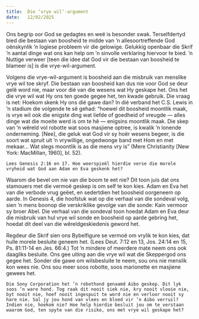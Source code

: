 ```yaml
---
title:  Die ‘vrye wil’-argument
date:   12/02/2025
---
```


Ons begrip oor God se gedagtes en weë is besonder swak. Terselfdertyd bied die bestaan van boosheid te midde van ’n allesoortreffende God oënskynlik ’n logiese probleem vir die gelowige. Gelukkig openbaar die Skrif ’n aantal dinge wat ons kan help om ’n sinvolle verklaring hiervoor te bied. ’n Nuttige verweer [teen die idee dat God vir die bestaan van boosheid te blameer is] is die vrye-wil-argument.

Volgens die vrye-wil-argument is boosheid aan die misbruik van menslike vrye wil toe skryf. Die bestaan van boosheid kan dus nie voor God se deur gelê word nie, maar voor dié van die wesens wat Hy geskape het. Ons het die vrye wil wat Hy ons ten goede gegee het, ten kwade gebruik. Die vraag is net: Hoekom skenk Hy ons dié gawe dan? In dié verband het C.S. Lewis in ’n stadium die volgende te sê gehad: “hoewel dit boosheid moontlik maak, is vrye wil ook die enigste ding wat liefde of goedheid of vreugde — alles dinge wat die moeite werd is om te hê — enigsins moontlik maak. Die skep van ’n wêreld vol robotte wat soos masjiene optree, is kwalik ’n lonende onderneming. [Nee], die geluk wat God vir sy hoër wesens begeer, is die soort wat spruit uit ’n vrywillige, ongedwonge band met Hom en met mekaar… Wat slegs moontlik is as die mens vry is” (Mere Christianity [New York: MacMillan, 1960], bl. 52).

`Lees Genesis 2:16 en 17. Hoe weerspieël hierdie verse die morele vryheid wat God aan Adam en Eva geskenk het?`

Waarom die bevel om nie van die boom te eet nie? Dit toon juis dat ons stamouers met die vermoë geskep is om self te kon kies. Adam en Eva het van die verbode vrug geëet, en sedertdien het boosheid oorgeneem op aarde. In Genesis 4, die hoofstuk wat op die verhaal van die sondeval volg, sien ’n mens boonop die verskriklike gevolge van die sonde: Kain vermoor sy broer Abel. Die verhaal van die sondeval toon hoedat Adam en Eva deur die misbruik van hul vrye wil sonde en boosheid op aarde gebring het, hoedat dit deel van die wêreldgeskiedenis geword het.

Regdeur die Skrif sien ons Bybelfigure se vermoë om vrylik te kon kies, dat hulle morele besluite geneem het. (Lees Deut. 7:12 en 13, Jos. 24:14 en 15, Ps. 81:11-14 en Jes. 66:4.) Tot ’n mindere of meerdere mate neem ons ook daagliks besluite. Ons gee uiting aan die vrye wil wat die Skeppergod ons gegee het. Sonder die gawe om wilsbesluite te neem, sou ons nie menslik kon wees nie. Ons sou meer soos robotte, soos marionette en masjiene gewees het.

`Die Sony Corporation het ’n robothond genaamd Aibo geskep. Dit lyk soos ’n ware hond. Tog raak dit nooit siek nie, kry nooit vlooie nie, byt nooit nie, hoef nooit ingespuit te word nie en verloor nooit sy hare nie. Sal jy jou hond van vlees en bloed vir ’n Aibo verruil? Indien nie, hoekom nie? Hoe help hierdie besluit jou om te verstaan waarom God, ten spyte van die risiko, ons met vrye wil geskape het?`
